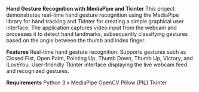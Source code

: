 **Hand Gesture Recognition with MediaPipe and Tkinter**
This project demonstrates real-time hand gesture recognition using the MediaPipe library for hand tracking and Tkinter for creating a simple graphical user interface. The application captures video input from the webcam and processes it to detect hand landmarks, subsequently classifying gestures based on the angle between the thumb and index finger.

**Features**
Real-time hand gesture recognition.
Supports gestures such as Closed Fist, Open Palm, Pointing Up, Thumb Down, Thumb Up, Victory, and ILoveYou.
User-friendly Tkinter interface displaying the live webcam feed and recognized gestures.

**Requirements**
Python 3.x
MediaPipe
OpenCV
Pillow (PIL)
Tkinter
